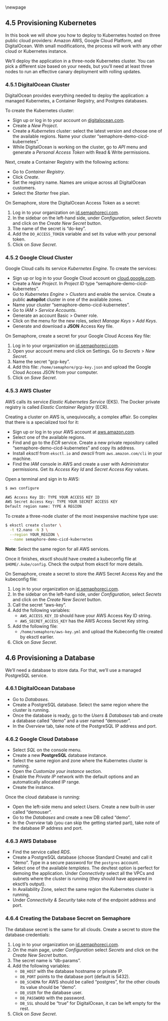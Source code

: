 \newpage

## 4.5 Provisioning Kubernetes



In this book we will show you how to deploy to Kubernetes hosted on three public cloud providers: Amazon AWS, Google Cloud Platform, and DigitalOcean. With small modifications, the process will work with any other cloud or Kubernetes instance.

We’ll deploy the application in a three-node Kubernetes cluster. You can pick a different size based on your needs, but you’ll need at least three nodes to run an effective canary deployment with rolling updates.

### 4.5.1 DigitalOcean Cluster

DigitalOcean provides everything needed to deploy the application: a managed Kubernetes, a Container Registry, and Postgres databases.

To create the Kubernetes cluster:

  - Sign up or log in to your account on [digitalocean.com](https://www.digitalocean.com).
  - Create a *New Project*.
  - Create a *Kubernetes* cluster: select the latest version and choose one of the available regions. Name your cluster “semaphore-demo-cicd-kubernetes”.
  -  While DigitalOcean is working on the cluster, go to *API* menu and generate a *Personal Access Token* with Read & Write permissions.

Next, create a Container Registry with the following actions:

- Go to *Container Registry*.
- Click *Create*.
- Set the registry name. Names are unique across all DigitalOcean customers.
- Select the *Starter* free plan.

On Semaphore, store the DigitalOcean Access Token as a secret:

1.  Log in to your organization on [id.semaphoreci.com](https://id.semaphoreci.com).
2.  In the sidebar on the left-hand side, under *Configuration*, select *Secrets* and click on the *Create New Secret* button.
3.  The name of the secret is “do-key”.
4.  Add the `DO_ACCESS_TOKEN` variable and set its value with your personal token.
5.  Click on *Save Secret*.

### 4.5.2 Google Cloud Cluster

Google Cloud calls its service *Kubernetes Engine*. To create the services:

  - Sign up or log in to your Google Cloud account on [cloud.google.com](https://cloud.google.com).
  - Create a *New Project*. In *Project ID* type “semaphore-demo-cicd-kubernetes”.
  - Go to *Kubernetes Engine* \> *Clusters* and enable the service. Create a public **autopilot** cluster in one of the available zones.
  - Name your cluster “semaphore-demo-cicd-kubernetes”.
  - Go to *IAM* \> *Service Accounts*.
  - Generate an account Basic > Owner role.
  - Click on the menu for the new roles, select *Manage Keys* > *Add Keys*.
  - Generate and download a **JSON** Access Key file.

On Semaphore, create a secret for your Google Cloud Access Key file:

1.  Log in to your organization on [id.semaphoreci.com](https://id.semaphoreci.com).
2.  Open your account menu and click on Settings. Go to *Secrets* > *New Secret*.
3.  Name the secret “gcp-key”.
4.  Add this file: `/home/semaphore/gcp-key.json` and upload the Google Cloud Access JSON from your computer.
5.  Click on *Save Secret*.

### 4.5.3 AWS Cluster

AWS calls its service *Elastic Kubernetes Service* (EKS). The Docker private registry is called *Elastic Container Registry* (ECR).

Creating a cluster on AWS is, unequivocally, a complex affair. So complex that there is a specialized tool for it:

  - Sign up or log in to your AWS account at [aws.amazon.com](https://aws.amazon.com).
  - Select one of the available regions.
  - Find and go to the *ECR* service. Create a new private repository called “semaphore-demo-cicd-kubernetes” and copy its address.
  - Install *eksctl* from `eksctl.io` and *awscli* from `aws.amazon.com/cli` in your machine.
  - Find the *IAM* console in AWS and create a user with Administrator permissions. Get its *Access Key Id* and *Secret Access Key* values.

Open a terminal and sign in to AWS:

``` bash
$ aws configure

AWS Access Key ID: TYPE YOUR ACCESS KEY ID
AWS Secret Access Key: TYPE YOUR SECRET ACCESS KEY
Default region name: TYPE A REGION
```

To create a three-node cluster of the most inexpensive machine type use:

``` bash
$ eksctl create cluster \
  -t t2.nano -N 3 \
  --region YOUR_REGION \
  --name semaphore-demo-cicd-kubernetes
```

**Note**: Select the same region for all AWS services.

Once it finishes, eksctl should have created a kubeconfig file at `$HOME/.kube/config`. Check the output from eksctl for more details.

On Semaphore, create a secret to store the AWS Secret Access Key and the kubeconfig file:

1.  Log in to your organization on [id.semaphoreci.com](https://id.semaphoreci.com).
2.  In the sidebar on the left-hand side, under *Configuration*, select *Secrets* and click on the *Create New Secret* button.
3.  Call the secret “aws-key”.
4.  Add the following variables:
      - `AWS_ACCESS_KEY_ID` should have your AWS Access Key ID string.
      - `AWS_SECRET_ACCESS_KEY` has the AWS Access Secret Key string.
5.  Add the following file:
      - `/home/semaphore/aws-key.yml` and upload the Kubeconfig file created by eksctl earlier.
6.  Click on *Save Secret*.

## 4.6 Provisioning a Database

We’ll need a database to store data. For that, we’ll use a managed PostgreSQL service.

### 4.6.1 DigitalOcean Database

  - Go to *Databases*.
  - Create a PostgreSQL database. Select the same region where the cluster is running.
  - Once the database is ready, go to the *Users & Databases* tab and create a database called “demo” and a user named “demouser”.
  - In the *Overview* tab, take note of the PostgreSQL IP address and port.

### 4.6.2 Google Cloud Database

  - Select *SQL* on the console menu.
  - Create a new **PostgreSQL** database instance.
  - Select the same region and zone where the Kubernetes cluster is running.
  - Open the *Customize your instance* section.
  - Enable the *Private IP* network with the default options and an automatically allocated IP range.
  - Create the instance.

Once the cloud database is running:

  - Open the left-side menu and select *Users*. Create a new built-in user called “demouser”.
  - Go to the *Databases* and create a new DB called “demo”.
  - In the *Overview* tab (you can skip the getting started part), take note of the database IP address and port.

### 4.6.3 AWS Database

  - Find the service called *RDS*.
  - Create a PostgreSQL database (choose Standard Create) and call it “demo”. Type in a secure password for the `postgres` account.
  - Select one of the available *templates*. The dev/test option is perfect for demoing the application. Under *Connectivity* select all the VPCs and subnets where the cluster is running (they should have appeared in eksctl’s output).
  - In Availability Zone, select the same region the Kubernetes cluster is running.
  - Under *Connectivity & Security* take note of the endpoint address
    and port.

### 4.6.4 Creating the Database Secret on Semaphore

The database secret is the same for all clouds. Create a secret to store the database credentials:

1.  Log in to your organization on [id.semaphoreci.com](https://id.semaphoreci.com).
2.  On the main page, under *Configuration* select *Secrets* and click on the *Create New Secret* button.
3.  The secret name is “db-params”.
4.  Add the following variables:
      - `DB_HOST` with the database hostname or private IP.
      - `DB_PORT` points to the database port (default is 5432).
      - `DB_SCHEMA` for AWS should be called “postgres”, for the other clouds its value should be “demo”.
      - `DB_USER` for the database user.
      - `DB_PASSWORD` with the password.
      - `DB_SSL` should be “true” for DigitalOcean, it can be left empty for the rest.
5.  Click on *Save Secret*.

